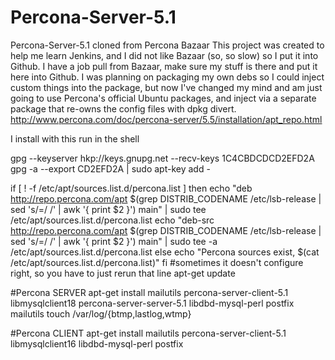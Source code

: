Percona-Server-5.1
==================

Percona-Server-5.1 cloned from Percona Bazaar
This project was created to help me learn Jenkins, and I did not like Bazaar (so, so slow) so I put it into Github.
I have a job pull from Bazaar, make sure my stuff is there and put it here into Github.
I was planning on packaging my own debs so I could inject custom things into the package, but now I've changed my mind and am just going to use Percona's official Ubuntu packages, and inject via a separate package that re-owns the config files with dpkg divert.
http://www.percona.com/doc/percona-server/5.5/installation/apt_repo.html

I install with this run in the shell


gpg --keyserver  hkp://keys.gnupg.net --recv-keys 1C4CBDCDCD2EFD2A
gpg -a --export CD2EFD2A | sudo apt-key add -

if [ ! -f /etc/apt/sources.list.d/percona.list ]
 then
    echo "deb http://repo.percona.com/apt $(grep DISTRIB_CODENAME /etc/lsb-release | sed 's/=/ /' | awk '{ print $2 }') main" | sudo tee /etc/apt/sources.list.d/percona.list
    echo "deb-src http://repo.percona.com/apt $(grep DISTRIB_CODENAME /etc/lsb-release | sed 's/=/ /' | awk '{ print $2 }') main" | sudo tee -a /etc/apt/sources.list.d/percona.list
else
    echo "Percona sources exist, $(cat /etc/apt/sources.list.d/percona.list)"
fi
#sometimes it doesn't configure right, so you have to just rerun that line
apt-get update

#Percona SERVER
apt-get install mailutils percona-server-client-5.1 libmysqlclient18 percona-server-server-5.1 libdbd-mysql-perl postfix mailutils
touch /var/log/{btmp,lastlog,wtmp}

#Percona CLIENT
apt-get install mailutils percona-server-client-5.1 libmysqlclient16 libdbd-mysql-perl postfix




